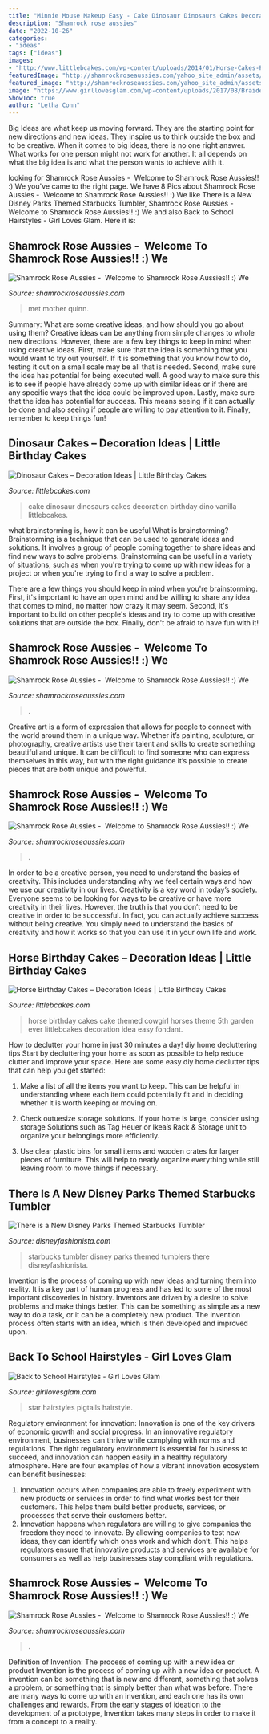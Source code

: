 ```yaml
---
title: "Minnie Mouse Makeup Easy - Cake Dinosaur Dinosaurs Cakes Decoration Birthday Dino Vanilla Littlebcakes"
description: "Shamrock rose aussies"
date: "2022-10-26"
categories:
- "ideas"
tags: ["ideas"]
images:
- "http://www.littlebcakes.com/wp-content/uploads/2014/01/Horse-Cakes-Photos.jpg"
featuredImage: "http://shamrockroseaussies.com/yahoo_site_admin/assets/images/DSC_0701.10500356_std.jpg"
featured_image: "http://shamrockroseaussies.com/yahoo_site_admin/assets/images/DSC_0701.10500356_std.jpg"
image: "https://www.girllovesglam.com/wp-content/uploads/2017/08/Braided-Star-hairstyle.jpg"
ShowToc: true
author: "Letha Conn"
---
```



Big Ideas are what keep us moving forward. They are the starting point for new directions and new ideas. They inspire us to think outside the box and to be creative. When it comes to big ideas, there is no one right answer. What works for one person might not work for another. It all depends on what the big idea is and what the person wants to achieve with it.

	

		
looking for Shamrock Rose Aussies - ﻿﻿﻿ Welcome to Shamrock Rose Aussies!! :) We you've came to the right page. We have 8 Pics about Shamrock Rose Aussies - ﻿﻿﻿ Welcome to Shamrock Rose Aussies!! :) We like There is a New Disney Parks Themed Starbucks Tumbler, Shamrock Rose Aussies - ﻿﻿﻿ Welcome to Shamrock Rose Aussies!! :) We and also Back to School Hairstyles - Girl Loves Glam. Here it is:
		
    
## Shamrock Rose Aussies - ﻿﻿﻿ Welcome To Shamrock Rose Aussies!! :) We

<img loading=lazy src="http://shamrockroseaussies.com/yahoo_site_admin/assets/images/DSC_0118.41162407_std.JPG" onerror="this.onerror=null;this.src='https://tse3.mm.bing.net/th?id=OIP.fNV81v5g__CvVlwVq6IGzAHaE-&amp;pid=15.1';" alt="Shamrock Rose Aussies - ﻿﻿﻿ Welcome to Shamrock Rose Aussies!! :) We">

_Source: shamrockroseaussies.com_

>met mother quinn. 

	

Summary: What are some creative ideas, and how should you go about using them?
Creative ideas can be anything from simple changes to whole new directions. However, there are a few key things to keep in mind when using creative ideas. First, make sure that the idea is something that you would want to try out yourself. If it is something that you know how to do, testing it out on a small scale may be all that is needed. Second, make sure the idea has potential for being executed well. A good way to make sure this is to see if people have already come up with similar ideas or if there are any specific ways that the idea could be improved upon. Lastly, make sure that the idea has potential for success. This means seeing if it can actually be done and also seeing if people are willing to pay attention to it. Finally, remember to keep things fun!

    
## Dinosaur Cakes – Decoration Ideas | Little Birthday Cakes

<img loading=lazy src="http://www.littlebcakes.com/wp-content/uploads/2013/08/Dinosaurs-Cake.jpg" onerror="this.onerror=null;this.src='https://tse3.mm.bing.net/th?id=OIP.Nxhftm_HI0-gY88QRBSKhQHaGf&amp;pid=15.1';" alt="Dinosaur Cakes – Decoration Ideas | Little Birthday Cakes">

_Source: littlebcakes.com_

>cake dinosaur dinosaurs cakes decoration birthday dino vanilla littlebcakes. 

	

what brainstorming is, how it can be useful
What is brainstorming?
Brainstorming is a technique that can be used to generate ideas and solutions. It involves a group of people coming together to share ideas and find new ways to solve problems. Brainstorming can be useful in a variety of situations, such as when you're trying to come up with new ideas for a project or when you're trying to find a way to solve a problem.

There are a few things you should keep in mind when you're brainstorming. First, it's important to have an open mind and be willing to share any idea that comes to mind, no matter how crazy it may seem. Second, it's important to build on other people's ideas and try to come up with creative solutions that are outside the box. Finally, don't be afraid to have fun with it!

    
## Shamrock Rose Aussies - ﻿﻿﻿ Welcome To Shamrock Rose Aussies!! :) We

<img loading=lazy src="http://shamrockroseaussies.com/yahoo_site_admin/assets/images/DSC_0701.10500356_std.jpg" onerror="this.onerror=null;this.src='https://tse2.mm.bing.net/th?id=OIP.n1B__4ogrLgn87wogsi34wHaD3&amp;pid=15.1';" alt="Shamrock Rose Aussies - ﻿﻿﻿ Welcome to Shamrock Rose Aussies!! :) We">

_Source: shamrockroseaussies.com_

>. 

	

Creative art is a form of expression that allows for people to connect with the world around them in a unique way. Whether it’s painting, sculpture, or photography, creative artists use their talent and skills to create something beautiful and unique. It can be difficult to find someone who can express themselves in this way, but with the right guidance it’s possible to create pieces that are both unique and powerful.

    
## Shamrock Rose Aussies - ﻿﻿﻿ Welcome To Shamrock Rose Aussies!! :) We

<img loading=lazy src="http://shamrockroseaussies.com/yahoo_site_admin/assets/images/DSC_0057.67200721_std.JPG" onerror="this.onerror=null;this.src='https://tse1.mm.bing.net/th?id=OIP.frxP2Yo9x5koqhpba3nYWQHaFS&amp;pid=15.1';" alt="Shamrock Rose Aussies - ﻿﻿﻿ Welcome to Shamrock Rose Aussies!! :) We">

_Source: shamrockroseaussies.com_

>. 

	

In order to be a creative person, you need to understand the basics of creativity. This includes understanding why we feel certain ways and how we use our creativity in our lives.
Creativity is a key word in today’s society. Everyone seems to be looking for ways to be creative or have more creativity in their lives. However, the truth is that you don’t need to be creative in order to be successful. In fact, you can actually achieve success without being creative. You simply need to understand the basics of creativity and how it works so that you can use it in your own life and work.

    
## Horse Birthday Cakes – Decoration Ideas | Little Birthday Cakes

<img loading=lazy src="http://www.littlebcakes.com/wp-content/uploads/2014/01/Horse-Cakes-Photos.jpg" onerror="this.onerror=null;this.src='https://tse2.mm.bing.net/th?id=OIP.lv6cPdLYB2nHbfKewK5BXAHaHo&amp;pid=15.1';" alt="Horse Birthday Cakes – Decoration Ideas | Little Birthday Cakes">

_Source: littlebcakes.com_

>horse birthday cakes cake themed cowgirl horses theme 5th garden ever littlebcakes decoration idea easy fondant. 

	

How to declutter your home in just 30 minutes a day!
diy home decluttering tips
Start by decluttering your home as soon as possible to help reduce clutter and improve your space. Here are some easy diy home declutter tips that can help you get started:

1. Make a list of all the items you want to keep. This can be helpful in understanding where each item could potentially fit and in deciding whether it is worth keeping or moving on.

2. Check outuesize storage solutions. If your home is large, consider using storage Solutions such as Tag Heuer or Ikea’s Rack & Storage unit to organize your belongings more efficiently.

3. Use clear plastic bins for small items and wooden crates for larger pieces of furniture. This will help to neatly organize everything while still leaving room to move things if necessary. 


    
## There Is A New Disney Parks Themed Starbucks Tumbler

<img loading=lazy src="https://disneyfashionista.com/wp-content/uploads/2017/10/45309.jpeg" onerror="this.onerror=null;this.src='https://tse1.mm.bing.net/th?id=OIP.egBP8m-E7md5IxLIvFzJXwHaJ4&amp;pid=15.1';" alt="There is a New Disney Parks Themed Starbucks Tumbler">

_Source: disneyfashionista.com_

>starbucks tumbler disney parks themed tumblers there disneyfashionista. 

	

Invention is the process of coming up with new ideas and turning them into reality. It is a key part of human progress and has led to some of the most important discoveries in history. Inventors are driven by a desire to solve problems and make things better. This can be something as simple as a new way to do a task, or it can be a completely new product. The invention process often starts with an idea, which is then developed and improved upon.

    
## Back To School Hairstyles - Girl Loves Glam

<img loading=lazy src="https://www.girllovesglam.com/wp-content/uploads/2017/08/Braided-Star-hairstyle.jpg" onerror="this.onerror=null;this.src='https://tse3.mm.bing.net/th?id=OIP.o0adu1Hlq52iIVg01GHNpAHaLH&amp;pid=15.1';" alt="Back to School Hairstyles - Girl Loves Glam">

_Source: girllovesglam.com_

>star hairstyles pigtails hairstyle. 

	

Regulatory environment for innovation:
Innovation is one of the key drivers of economic growth and social progress. In an innovative regulatory environment, businesses can thrive while complying with norms and regulations. The right regulatory environment is essential for business to succeed, and innovation can happen easily in a healthy regulatory atmosphere. Here are four examples of how a vibrant innovation ecosystem can benefit businesses: 
1) Innovation occurs when companies are able to freely experiment with new products or services in order to find what works best for their customers. This helps them build better products, services, or processes that serve their customers better.
2) Innovation happens when regulators are willing to give companies the freedom they need to innovate. By allowing companies to test new ideas, they can identify which ones work and which don’t. This helps regulators ensure that innovative products and services are available for consumers as well as help businesses stay compliant with regulations.

    
## Shamrock Rose Aussies - ﻿﻿﻿ Welcome To Shamrock Rose Aussies!! :) We

<img loading=lazy src="http://shamrockroseaussies.com/yahoo_site_admin/assets/images/DSC_0182.176182350_std.JPG" onerror="this.onerror=null;this.src='https://tse3.mm.bing.net/th?id=OIP.HDHGJkzPJtIG_i2g8s4Z3gHaFQ&amp;pid=15.1';" alt="Shamrock Rose Aussies - ﻿﻿﻿ Welcome to Shamrock Rose Aussies!! :) We">

_Source: shamrockroseaussies.com_

>. 

	

Definition of Invention: The process of coming up with a new idea or product
Invention is the process of coming up with a new idea or product. A invention can be something that is new and different, something that solves a problem, or something that is simply better than what was before. There are many ways to come up with an invention, and each one has its own challenges and rewards. From the early stages of ideation to the development of a prototype, Invention takes many steps in order to make it from a concept to a reality.


